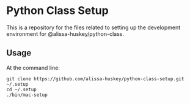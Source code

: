 Python Class Setup
==================

This is a repository for the files related to setting up the development
environment for @alissa-huskey/python-class.

Usage
-----

At the command line:

```console
git clone https://github.com/alissa-huskey/python-class-setup.git ~/.setup
cd ~/.setup
./bin/mac-setup
```

